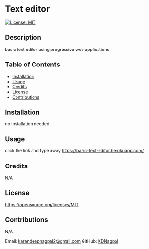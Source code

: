 # Text editor

[![License: MIT](https://img.shields.io/badge/License-MIT-yellow.svg)](https://opensource.org/licenses/MIT)

## Description

basic text editor using progressive web applications

## Table of Contents
- [Installation](#Installation)
- [Usage](#Usage)
- [Credits](#Credits)
- [License](#License)
- [Contributions](#Contributions)

## Installation

no installation needed

## Usage

click the link and type away
https://basic-text-editor.herokuapp.com/ 
## Credits

N/A

## License

https://opensource.org/licenses/MIT

## Contributions

N/A

Email: karandeepnagpal2@gmail.com
GitHub: [KDNagpal](https://github.com/KDNagpal)
